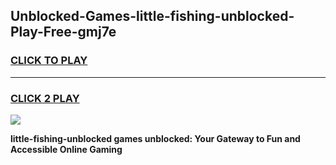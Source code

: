 
## Unblocked-Games-little-fishing-unblocked-Play-Free-gmj7e
<h3>
<a href="https://premium76.site?title=little-fishing-unblocked&ref=19M">CLICK TO PLAY</a></h3>
<hr>

<h3>
<a href="https://premium76.site?title=little-fishing-unblocked&ref=19M">CLICK 2 PLAY</a>
  
</h3>

<a href="https://premium76.site?title=little-fishing-unblocked&ref=19M"><img src="https://clearcache.store/games.png"></a>


**little-fishing-unblocked games unblocked: Your Gateway to Fun and Accessible Online Gaming**
